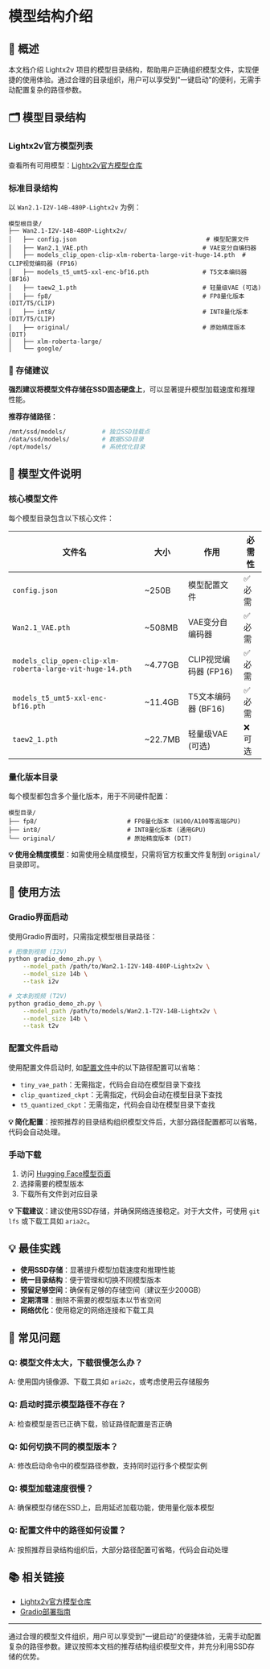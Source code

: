 # 模型结构介绍

## 📖 概述

本文档介绍 Lightx2v 项目的模型目录结构，帮助用户正确组织模型文件，实现便捷的使用体验。通过合理的目录组织，用户可以享受到"一键启动"的便利，无需手动配置复杂的路径参数。

## 🗂️ 模型目录结构

### Lightx2v官方模型列表

查看所有可用模型：[Lightx2v官方模型仓库](https://huggingface.co/lightx2v)


### 标准目录结构

以 `Wan2.1-I2V-14B-480P-Lightx2v` 为例：

```
模型根目录/
├── Wan2.1-I2V-14B-480P-Lightx2v/
│   ├── config.json                                    # 模型配置文件
│   ├── Wan2.1_VAE.pth                                # VAE变分自编码器
│   ├── models_clip_open-clip-xlm-roberta-large-vit-huge-14.pth  # CLIP视觉编码器 (FP16)
│   ├── models_t5_umt5-xxl-enc-bf16.pth               # T5文本编码器 (BF16)
│   ├── taew2_1.pth                                   # 轻量级VAE (可选)
│   ├── fp8/                                          # FP8量化版本 (DIT/T5/CLIP)
│   ├── int8/                                         # INT8量化版本 (DIT/T5/CLIP)
│   ├── original/                                     # 原始精度版本 (DIT)
│   ├── xlm-roberta-large/
│   └── google/
```

### 💾 存储建议

**强烈建议将模型文件存储在SSD固态硬盘上**，可以显著提升模型加载速度和推理性能。

**推荐存储路径**：
```bash
/mnt/ssd/models/          # 独立SSD挂载点
/data/ssd/models/         # 数据SSD目录
/opt/models/              # 系统优化目录
```

## 🔧 模型文件说明

### 核心模型文件

每个模型目录包含以下核心文件：

| 文件名 | 大小 | 作用 | 必需性 |
|--------|------|------|--------|
| `config.json` | ~250B | 模型配置文件 | ✅ 必需 |
| `Wan2.1_VAE.pth` | ~508MB | VAE变分自编码器 | ✅ 必需 |
| `models_clip_open-clip-xlm-roberta-large-vit-huge-14.pth` | ~4.77GB | CLIP视觉编码器 (FP16) | ✅ 必需 |
| `models_t5_umt5-xxl-enc-bf16.pth` | ~11.4GB | T5文本编码器 (BF16) | ✅ 必需 |
| `taew2_1.pth` | ~22.7MB | 轻量级VAE (可选) | ❌ 可选 |

### 量化版本目录

每个模型都包含多个量化版本，用于不同硬件配置：

```
模型目录/
├── fp8/                         # FP8量化版本 (H100/A100等高端GPU)
├── int8/                        # INT8量化版本 (通用GPU)
└── original/                    # 原始精度版本 (DIT)
```

**💡 使用全精度模型**：如需使用全精度模型，只需将官方权重文件复制到 `original/` 目录即可。

## 🚀 使用方法

### Gradio界面启动

使用Gradio界面时，只需指定模型根目录路径：

```bash
# 图像到视频 (I2V)
python gradio_demo_zh.py \
    --model_path /path/to/Wan2.1-I2V-14B-480P-Lightx2v \
    --model_size 14b \
    --task i2v

# 文本到视频 (T2V)
python gradio_demo_zh.py \
    --model_path /path/to/models/Wan2.1-T2V-14B-Lightx2v \
    --model_size 14b \
    --task t2v
```

### 配置文件启动

使用配置文件启动时, 如[配置文件](https://github.com/ModelTC/LightX2V/tree/main/configs/offload/disk/wan_i2v_phase_lazy_load_480p.json)中的以下路径配置可以省略：

- `tiny_vae_path`：无需指定，代码会自动在模型目录下查找
- `clip_quantized_ckpt`：无需指定，代码会自动在模型目录下查找
- `t5_quantized_ckpt`：无需指定，代码会自动在模型目录下查找

**💡 简化配置**：按照推荐的目录结构组织模型文件后，大部分路径配置都可以省略，代码会自动处理。


### 手动下载

1. 访问 [Hugging Face模型页面](https://huggingface.co/lightx2v)
2. 选择需要的模型版本
3. 下载所有文件到对应目录

**💡 下载建议**：建议使用SSD存储，并确保网络连接稳定。对于大文件，可使用 `git lfs` 或下载工具如 `aria2c`。



## 💡 最佳实践

- **使用SSD存储**：显著提升模型加载速度和推理性能
- **统一目录结构**：便于管理和切换不同模型版本
- **预留足够空间**：确保有足够的存储空间（建议至少200GB）
- **定期清理**：删除不需要的模型版本以节省空间
- **网络优化**：使用稳定的网络连接和下载工具

## 🚨 常见问题

### Q: 模型文件太大，下载很慢怎么办？
A: 使用国内镜像源、下载工具如 `aria2c`，或考虑使用云存储服务

### Q: 启动时提示模型路径不存在？
A: 检查模型是否已正确下载，验证路径配置是否正确

### Q: 如何切换不同的模型版本？
A: 修改启动命令中的模型路径参数，支持同时运行多个模型实例

### Q: 模型加载速度很慢？
A: 确保模型存储在SSD上，启用延迟加载功能，使用量化版本模型

### Q: 配置文件中的路径如何设置？
A: 按照推荐目录结构组织后，大部分路径配置可省略，代码会自动处理

## 📚 相关链接

- [Lightx2v官方模型仓库](https://huggingface.co/lightx2v)
- [Gradio部署指南](./deploy_gradio.md)

---

通过合理的模型文件组织，用户可以享受到"一键启动"的便捷体验，无需手动配置复杂的路径参数。建议按照本文档的推荐结构组织模型文件，并充分利用SSD存储的优势。
